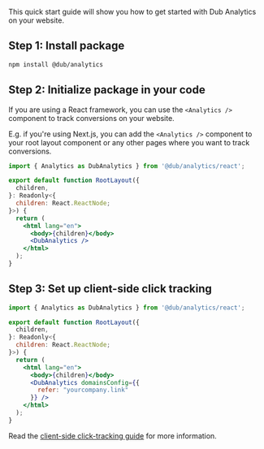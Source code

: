 This quick start guide will show you how to get started with Dub Analytics on your website.

## Step 1: Install package

```bash
npm install @dub/analytics
```

## Step 2: Initialize package in your code

If you are using a React framework, you can use the `<Analytics />` component to track conversions on your website.

E.g. if you're using Next.js, you can add the `<Analytics />` component to your root layout component or any other pages where you want to track conversions.

```jsx
import { Analytics as DubAnalytics } from '@dub/analytics/react';

export default function RootLayout({
  children,
}: Readonly<{
  children: React.ReactNode;
}>) {
  return (
    <html lang="en">
      <body>{children}</body>
      <DubAnalytics />
    </html>
  );
}
```

## Step 3: Set up client-side click tracking

```jsx
import { Analytics as DubAnalytics } from '@dub/analytics/react';

export default function RootLayout({
  children,
}: Readonly<{
  children: React.ReactNode;
}>) {
  return (
    <html lang="en">
      <body>{children}</body>
      <DubAnalytics domainsConfig={{
        refer: "yourcompany.link"
      }} />
    </html>
  );
}
```

Read the [client-side click-tracking guide](https://dub.co/docs/sdks/client-side/features/client-side-click-tracking) for more information.
